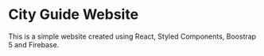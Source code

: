 # City Guide Website

This is a simple website created using React, Styled Components, Boostrap 5 and Firebase.
